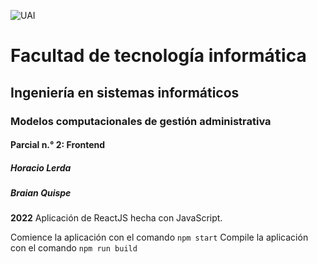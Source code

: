 ![UAI](https://revistaimagen.com.ar/wp-content/uploads/2016/07/logo_UAI.jpg "Universidad Abierta Interamericana")
# Facultad de tecnología informática
## Ingeniería en sistemas informáticos
### Modelos computacionales de gestión administrativa
#### Parcial n.° 2: Frontend
##### Horacio Lerda
##### Braian Quispe
**2022**
Aplicación de ReactJS hecha con JavaScript.

Comience la aplicación con el comando ``npm start``
Compile la aplicación con el comando ``npm run build``
